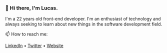 ### 👋 Hi there, I'm Lucas. 

I'm a 22 years old front-end developer. I'm an enthusiast of technology and always seeking to learn about new things in the software development field.

📫 How to reach me:  

[LinkedIn](https://www.linkedin.com/in/lucaspassini/) • [Twitter](https://twitter.com/lucaspassini_) • [Website](https://passini.vercel.app)



